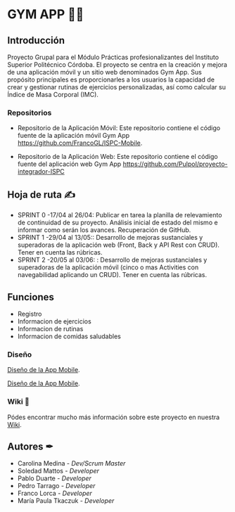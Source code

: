 # GYM APP 🏋️‍♀️

## Introducción

Proyecto Grupal para el Módulo Prácticas profesionalizantes del Instituto Superior Politécnico Córdoba. El proyecto se centra en la creación y mejora de una aplicación móvil y un sitio web denominados Gym App. Sus propósito principales es proporcionarles a los usuarios la capacidad de crear y gestionar rutinas de ejercicios personalizadas, así como calcular su Índice de Masa Corporal (IMC).

### Repositorios

* Repositorio de la Aplicación Móvil: Este repositorio contiene el código fuente de la aplicación móvil Gym App https://github.com/FrancoGL/ISPC-Mobile.

* Repositorio de la Aplicación Web: Este repositorio contiene el código fuente del aplicación web Gym App https://github.com/PulpoI/proyecto-integrador-ISPC

## Hoja de ruta ✍
* SPRINT 0 -17/04 al 26/04:  Publicar en tarea la planilla de relevamiento de continuidad de su proyecto. Análisis inicial de estado del mismo e informar como serán los avances. Recuperación de GitHub.
* SPRINT 1 -29/04 al 13/05:: Desarrollo de mejoras sustanciales y superadoras de la aplicación web (Front, Back y API Rest con CRUD). Tener en cuenta las rúbricas.
* SPRINT 2 -20/05 al 03/06: : Desarrollo de mejoras sustanciales y superadoras de la aplicación móvil (cinco o mas Activities con navegabilidad aplicando un CRUD). Tener en cuenta las rúbricas.

  
## Funciones
* Registro
* Informacion de ejercicios
* Informacion de rutinas
* Informacion de comidas saludables

### Diseño
[Diseño de la App Mobile](https://enlace.tld "Diseño de la App Mobile").

[Diseño de la App Mobile](https://enlace.tld "Diseño de la App Mobile").

### Wiki 📜
Pódes encontrar mucho más información sobre este proyecto en nuestra [Wiki](https://enlace.tld "Wiki").

## Autores ✒
* Carolina Medina - _Dev/Scrum Master_
* Soledad Mattos - _Developer_
* Pablo Duarte - _Developer_
* Pedro Tarrago - _Developer_
* Franco Lorca - _Developer_
* María Paula Tkaczuk - _Developer_


